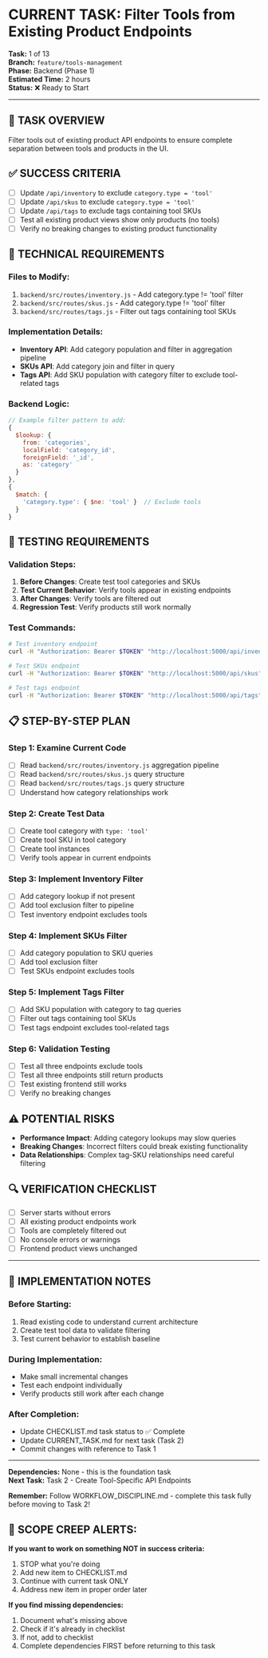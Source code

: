# CURRENT TASK: Filter Tools from Existing Product Endpoints

**Task:** 1 of 13  
**Branch:** `feature/tools-management`  
**Phase:** Backend (Phase 1)  
**Estimated Time:** 2 hours  
**Status:** ❌ Ready to Start  

---

## 🎯 **TASK OVERVIEW**
Filter tools out of existing product API endpoints to ensure complete separation between tools and products in the UI.

## ✅ **SUCCESS CRITERIA**
- [ ] Update `/api/inventory` to exclude `category.type = 'tool'`
- [ ] Update `/api/skus` to exclude `category.type = 'tool'` 
- [ ] Update `/api/tags` to exclude tags containing tool SKUs
- [ ] Test all existing product views show only products (no tools)
- [ ] Verify no breaking changes to existing product functionality

## 🔧 **TECHNICAL REQUIREMENTS**

### **Files to Modify:**
1. `backend/src/routes/inventory.js` - Add category.type != 'tool' filter
2. `backend/src/routes/skus.js` - Add category.type != 'tool' filter  
3. `backend/src/routes/tags.js` - Filter out tags containing tool SKUs

### **Implementation Details:**
- **Inventory API**: Add category population and filter in aggregation pipeline
- **SKUs API**: Add category join and filter in query
- **Tags API**: Add SKU population with category filter to exclude tool-related tags

### **Backend Logic:**
```javascript
// Example filter pattern to add:
{
  $lookup: {
    from: 'categories',
    localField: 'category_id', 
    foreignField: '_id',
    as: 'category'
  }
},
{
  $match: {
    'category.type': { $ne: 'tool' }  // Exclude tools
  }
}
```

## 🧪 **TESTING REQUIREMENTS**

### **Validation Steps:**
1. **Before Changes**: Create test tool categories and SKUs
2. **Test Current Behavior**: Verify tools appear in existing endpoints
3. **After Changes**: Verify tools are filtered out
4. **Regression Test**: Verify products still work normally

### **Test Commands:**
```bash
# Test inventory endpoint
curl -H "Authorization: Bearer $TOKEN" "http://localhost:5000/api/inventory"

# Test SKUs endpoint  
curl -H "Authorization: Bearer $TOKEN" "http://localhost:5000/api/skus"

# Test tags endpoint
curl -H "Authorization: Bearer $TOKEN" "http://localhost:5000/api/tags"
```

## 📋 **STEP-BY-STEP PLAN**

### **Step 1: Examine Current Code**
- [ ] Read `backend/src/routes/inventory.js` aggregation pipeline
- [ ] Read `backend/src/routes/skus.js` query structure
- [ ] Read `backend/src/routes/tags.js` query structure
- [ ] Understand how category relationships work

### **Step 2: Create Test Data**
- [ ] Create tool category with `type: 'tool'`
- [ ] Create tool SKU in tool category
- [ ] Create tool instances
- [ ] Verify tools appear in current endpoints

### **Step 3: Implement Inventory Filter**
- [ ] Add category lookup if not present
- [ ] Add tool exclusion filter to pipeline
- [ ] Test inventory endpoint excludes tools

### **Step 4: Implement SKUs Filter**
- [ ] Add category population to SKU queries
- [ ] Add tool exclusion filter
- [ ] Test SKUs endpoint excludes tools

### **Step 5: Implement Tags Filter**
- [ ] Add SKU population with category to tag queries
- [ ] Filter out tags containing tool SKUs
- [ ] Test tags endpoint excludes tool-related tags

### **Step 6: Validation Testing**
- [ ] Test all three endpoints exclude tools
- [ ] Test all three endpoints still return products
- [ ] Test existing frontend still works
- [ ] Verify no breaking changes

## ⚠️ **POTENTIAL RISKS**
- **Performance Impact**: Adding category lookups may slow queries
- **Breaking Changes**: Incorrect filters could break existing functionality
- **Data Relationships**: Complex tag-SKU relationships need careful filtering

## 🔍 **VERIFICATION CHECKLIST**
- [ ] Server starts without errors
- [ ] All existing product endpoints work
- [ ] Tools are completely filtered out
- [ ] No console errors or warnings
- [ ] Frontend product views unchanged

---

## 📝 **IMPLEMENTATION NOTES**

### **Before Starting:**
1. Read existing code to understand current architecture
2. Create test tool data to validate filtering
3. Test current behavior to establish baseline

### **During Implementation:**
- Make small incremental changes
- Test each endpoint individually
- Verify products still work after each change

### **After Completion:**
- Update CHECKLIST.md task status to ✅ Complete
- Update CURRENT_TASK.md for next task (Task 2)
- Commit changes with reference to Task 1

---

**Dependencies:** None - this is the foundation task  
**Next Task:** Task 2 - Create Tool-Specific API Endpoints

**Remember:** Follow WORKFLOW_DISCIPLINE.md - complete this task fully before moving to Task 2!

## 🚨 **SCOPE CREEP ALERTS:**

**If you want to work on something NOT in success criteria:**
1. STOP what you're doing
2. Add new item to CHECKLIST.md
3. Continue with current task ONLY
4. Address new item in proper order later

**If you find missing dependencies:**
1. Document what's missing above
2. Check if it's already in checklist
3. If not, add to checklist
4. Complete dependencies FIRST before returning to this task
